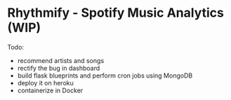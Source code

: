 # Rhythmify - Spotify Music Analytics (WIP)
Todo:
- recommend artists and songs
- rectify the bug in dashboard
- build flask blueprints and perform cron jobs using MongoDB
- deploy it on heroku
- containerize in Docker

